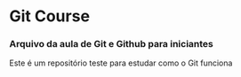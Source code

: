 # Git Course

### Arquivo da aula de Git e Github para iniciantes
  Este é um repositório teste para estudar como o Git funciona
